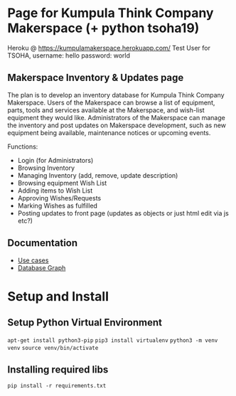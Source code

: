 # Page for Kumpula Think Company Makerspace (+ python tsoha19)

Heroku @ https://kumpulamakerspace.herokuapp.com/
Test User for TSOHA,
	username: hello
	password: world

## Makerspace Inventory & Updates page
The plan is to develop an inventory database for Kumpula Think Company Makerspace. Users of the Makerspace can browse a list of equipment, parts, tools and services available at the Makerspace, and wish-list equipment they would like. Administrators of the Makerspace can manage the inventory and post updates on Makerspace development, such as new equipment being available, maintenance notices or upcoming events.

Functions:
* Login (for Administrators)
* Browsing Inventory
* Managing Inventory (add, remove, update description)
* Browsing equipment Wish List
* Adding items to Wish List
* Approving Wishes/Requests
* Marking Wishes as fulfilled
* Posting updates to front page (updates as objects or just html edit via js etc?)

## Documentation
* [Use cases](https://github.com/jKostet/makerspace/blob/master/documentation/doc.md)
* [Database Graph](https://github.com/jKostet/makerspace/blob/master/documentation/db.png)

# Setup and Install

## Setup Python Virtual Environment
`apt-get install python3-pip`
`pip3 install virtualenv`
`python3 -m venv venv`
`source venv/bin/activate`

## Installing required libs
`pip install -r requirements.txt`
